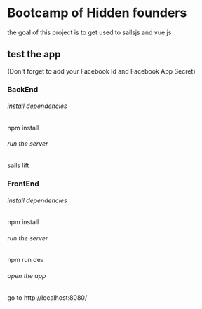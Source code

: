 # Bootcamp of Hidden founders

the goal of this project is to get used to sailsjs and vue js

## test the app

(Don't forget to add your Facebook Id and Facebook App Secret)

### BackEnd

###### install dependencies
npm install

###### run the server
sails lift

### FrontEnd

###### install dependencies
npm install

###### run the server
npm run dev

###### open the app
go to http://localhost:8080/